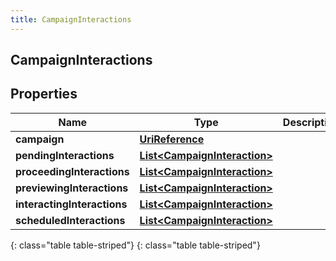 ```yaml
---
title: CampaignInteractions
---
```

## CampaignInteractions


## Properties

| Name | Type | Description | Notes |
| ------------ | ------------- | ------------- | ------------- |
| **campaign** | [**UriReference**](UriReference.html) |  |  [optional] |
| **pendingInteractions** | [**List&lt;CampaignInteraction&gt;**](CampaignInteraction.html) |  |  [optional] |
| **proceedingInteractions** | [**List&lt;CampaignInteraction&gt;**](CampaignInteraction.html) |  |  [optional] |
| **previewingInteractions** | [**List&lt;CampaignInteraction&gt;**](CampaignInteraction.html) |  |  [optional] |
| **interactingInteractions** | [**List&lt;CampaignInteraction&gt;**](CampaignInteraction.html) |  |  [optional] |
| **scheduledInteractions** | [**List&lt;CampaignInteraction&gt;**](CampaignInteraction.html) |  |  [optional] |
{: class="table table-striped"}
{: class="table table-striped"}


